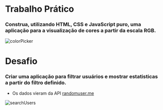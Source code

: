 # Trabalho Prático

### Construa, utilizando HTML, CSS e JavaScript puro, uma aplicação para a visualização de cores a partir da escala RGB.

![colorPicker](https://user-images.githubusercontent.com/61475431/93270300-3b8d8f00-f787-11ea-8f6a-17f43ae0cf13.gif)

# Desafio

### Criar uma aplicação para filtrar usuários e mostrar estatisticas a partir do filtro definido.

- Os dados vieram da API [randomuser.me](https://randomuser.me/api/?seed=javascript&results=100&nat=BR&noinfo "randomuser.me")

![searchUsers](https://user-images.githubusercontent.com/61475431/93270465-9921db80-f787-11ea-9f74-6ce982231825.gif)

